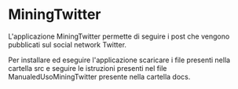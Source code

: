 # MiningTwitter

L'applicazione MiningTwitter permette di seguire i post che vengono pubblicati sul social network Twitter.

Per installare ed eseguire l'applicazione scaricare i file presenti nella cartella src e 
seguire le istruzioni presenti nel file ManualedUsoMiningTwitter presente nella cartella docs.
